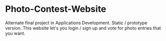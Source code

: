 # Photo-Contest-Website
Alternate final project in Applications Development. Static / prototype version. This website let's you login / sign up and vote for photo entries that you want.
